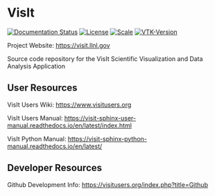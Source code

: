# VisIt

[![Documentation Status](https://readthedocs.org/projects/visit-sphinx-github-user-manual/badge/?version=latest)](http://visit-sphinx-github-user-manual.readthedocs.io) [![License](https://img.shields.io/badge/License-BSD%203--Clause-blue.svg)](https://opensource.org/licenses/BSD-3-Clause) [![Scale](https://img.shields.io/badge/Scale-Peta-green.svg)](https://img.shields.io/badge/Scale-Peta-green.svg) [![VTK-Version](https://img.shields.io/badge/VTK8.0-blue.svg)](https://img.shields.io/badge/VTK8.0-blue-green.svg)

Project Website: https://visit.llnl.gov

Source code repository for the VisIt Scientific Visualization and Data Analysis Application

##  User Resources

VisIt Users Wiki: https://www.visitusers.org

VisIt Users Manual: https://visit-sphinx-user-manual.readthedocs.io/en/latest/index.html

VisIt Python Manual: https://visit-sphinx-python-manual.readthedocs.io/en/latest/

##  Developer Resources

Github Development Info: https://visitusers.org/index.php?title=Github


